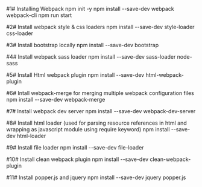 #1# Installing Webpack
npm init -y
npm install --save-dev webpack webpack-cli
npm run start

#2# Install webpack style & css loaders
npm install --save-dev style-loader css-loader

#3# Install bootstrap locally 
npm install --save-dev bootstrap

#4# Install webpack sass loader
npm install --save-dev sass-loader node-sass

#5# Install Html webpack plugin
npm install --save-dev html-webpack-plugin

#6# Intall webpack-merge for merging multiple webpack configuration files
npm install --save-dev webpack-merge

#7# Install webpack dev server
npm install --save-dev webpack-dev-server

#8# Install html loader (used for parsing resource references in html and wrapping as javascript module using require keyword)
npm install --save-dev html-loader

#9# Install file loader
npm install --save-dev file-loader

#10# Install clean webpack plugin
npm install --save-dev clean-webpack-plugin

#11# Install popper.js and jquery
npm install --save-dev jquery popper.js 